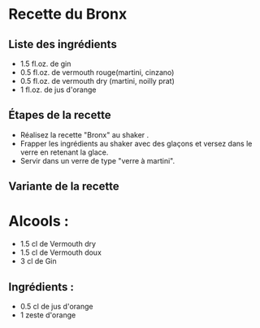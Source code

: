 # Recette du Bronx

## Liste des ingrédients

* 1.5 fl.oz. de gin
* 0.5 fl.oz. de vermouth rouge(martini, cinzano)
* 0.5 fl.oz. de vermouth dry (martini, noilly prat)
* 1   fl.oz. de jus d'orange

## Étapes de la recette

* Réalisez la recette "Bronx" au shaker .
* Frapper les ingrédients au shaker avec des glaçons et versez dans le verre en retenant la glace.
* Servir dans un verre de type "verre à martini".

## Variante de la recette

# Alcools :

* 1.5 cl de Vermouth dry
* 1.5 cl de Vermouth doux
* 3 cl de Gin

## Ingrédients :

* 0.5 cl de jus d'orange
* 1 zeste d'orange

